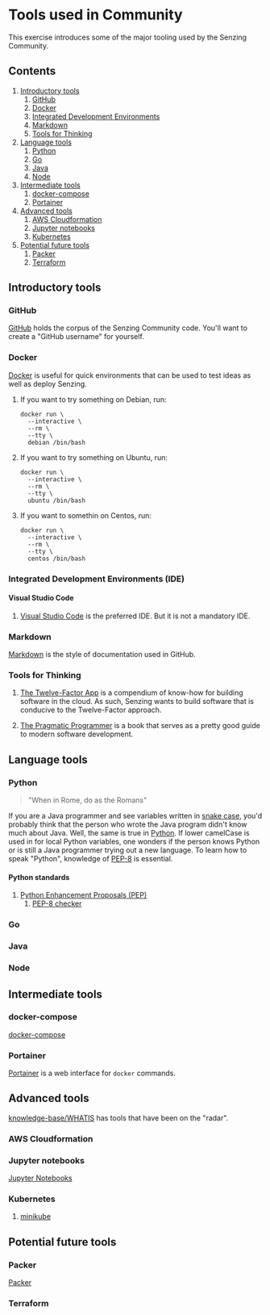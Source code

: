 # Tools used in Community

This exercise introduces some of the major tooling used by the Senzing Community.

## Contents

1. [Introductory tools](#introductory-tools)
    1. [GitHub](#github)
    1. [Docker](#docker)
    1. [Integrated Development Environments](#integrated-development-environments-ide)
    1. [Markdown](#markdown)
    1. [Tools for Thinking](#tools-for-thinking)
1. [Language tools]()
    1. [Python](#python)
    1. [Go](#go)
    1. [Java](#java)
    1. [Node](#node)
1. [Intermediate tools](#intermediate-tools)
    1. [docker-compose](#docker-compose)
    1. [Portainer](#portainer)
1. [Advanced tools](#advanced-tools)
    1. [AWS Cloudformation](#aws-cloudformation)
    1. [Jupyter notebooks](#jupyter-notebooks)
    1. [Kubernetes](#kubernetes)
1. [Potential future tools](#potential-future-tools)
    1. [Packer](#packer)
    1. [Terraform](#terraform)

## Introductory tools

### GitHub

[GitHub](../../WHATIS/github.md)
holds the corpus of the Senzing Community code.
You'll want to create a "GitHub username" for yourself.

### Docker

[Docker](../../WHATIS/docker.md)
is useful for quick environments that can be used to test ideas
as well as deploy Senzing.

1. If you want to try something on Debian, run:

    ```console
    docker run \
      --interactive \
      --rm \
      --tty \
      debian /bin/bash
    ```

1. If you want to try something on Ubuntu, run:

    ```console
    docker run \
      --interactive \
      --rm \
      --tty \
      ubuntu /bin/bash
    ```

1. If you want to somethin on Centos, run:

    ```console
    docker run \
      --interactive \
      --rm \
      --tty \
      centos /bin/bash
    ```

### Integrated Development Environments (IDE)

#### Visual Studio Code

1. [Visual Studio Code](../../WHATIS/visual-studio-code.md) is the preferred IDE.
   But it is not a mandatory IDE.


### Markdown

[Markdown](../../WHATIS/markdown.md)
is the style of documentation used in GitHub.

### Tools for Thinking

1. [The Twelve-Factor App](https://12factor.net/) is a compendium of know-how for building software in the cloud.
   As such, Senzing wants to build software that is conducive to the Twelve-Factor approach.

1. [The Pragmatic Programmer](https://pragprog.com/titles/tpp20/the-pragmatic-programmer-20th-anniversary-edition/)
   is a book that serves as a pretty good guide to modern software development.

## Language tools

### Python

> "When in Rome, do as the Romans"

If you are a Java programmer and see variables written in
[snake case](https://en.wikipedia.org/wiki/Snake_case),
you'd probably think that the person who wrote the Java program
didn't know much about Java.
Well, the same is true in
[Python](../../WHATIS/python.md).
If lower camelCase is used in for local Python variables,
one wonders if the person knows Python
or is still a Java programmer trying out a new language.
To learn how to speak "Python", knowledge of
[PEP-8](https://www.python.org/dev/peps/pep-0008/)
is essential.

#### Python standards

1. [Python Enhancement Proposals (PEP)](https://www.python.org/dev/peps/)
    1. [PEP-8 checker](http://pep8online.com/)

### Go

### Java

### Node

## Intermediate tools

### docker-compose

[docker-compose](../../WHATIS/docker-compose.md)

### Portainer

[Portainer](../../WHATIS/portainer.md) is a web interface for `docker` commands.

## Advanced tools

[knowledge-base/WHATIS](../../WHATIS) has tools that have been on the "radar".

### AWS Cloudformation

### Jupyter notebooks

[Jupyter Notebooks](../../WHATIS/jupyter-notebook.md)

### Kubernetes

1. [minikube](https://minikube.sigs.k8s.io/docs/start/)

## Potential future tools

### Packer

[Packer](../../WHATIS/packer.md)

### Terraform
